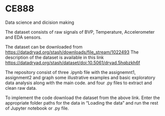 # CE888
Data science and dicision making

The dataset consists of raw signals of BVP, Temperature, Accelerometer and EDA sensors.

The dataset can be downloaded from https://datadryad.org/stash/downloads/file_stream/1022493
The description of the dataset is available in this link https://datadryad.org/stash/dataset/doi:10.5061/dryad.5hqbzkh6f

The repository consist of three .ipynb file with the assignemnt1, assignment2 and graph some illustrative examples and basic exploratory data analysis along with the main code. and four .py files to extract and clean raw data.

To implement the code download the dataset from the above link. Enter the appropriate folder paths for the data in “Loading the data” and run the rest of Jupyter notebook or .py file.
